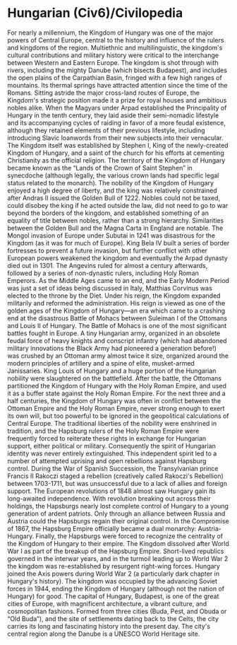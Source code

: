 # Hungarian (Civ6)/Civilopedia

For nearly a millennium, the Kingdom of Hungary was one of the major powers of Central Europe, central to the history and influence of the rulers and kingdoms of the region. Multiethnic and multilinguistic, the kingdom's cultural contributions and military history were critical to the interchange between Western and Eastern Europe. The kingdom is shot through with rivers, including the mighty Danube (which bisects Budapest), and includes the open plains of the Carpathian Basin, fringed with a few high ranges of mountains. Its thermal springs have attracted attention since the time of the Romans. Sitting astride the major cross-land routes of Europe, the Kingdom's strategic position made it a prize for royal houses and ambitious nobles alike.
When the Magyars under Arpad established the Principality of Hungary in the tenth century, they laid aside their semi-nomadic lifestyle and its accompanying cycles of raiding in favor of a more feudal existence, although they retained elements of their previous lifestyle, including introducing Slavic loanwords from their new subjects into their vernacular. The Kingdom itself was established by Stephen I, King of the newly-created Kingdom of Hungary, and a saint of the church for his efforts at cementing Christianity as the official religion. The territory of the Kingdom of Hungary became known as the “Lands of the Crown of Saint Stephen” in synecdoche (although legally, the various crown lands had specific legal status related to the monarch).
The nobility of the Kingdom of Hungary enjoyed a high degree of liberty, and the king was relatively constrained after Andras II issued the Golden Bull of 1222. Nobles could not be taxed, could disobey the king if he acted outside the law, did not need to go to war beyond the borders of the kingdom, and established something of an equality of title between nobles, rather than a strong hierarchy. Similarities between the Golden Bull and the Magna Carta in England are notable.
The Mongol invasion of Europe under Subutai in 1241 was disastrous for the Kingdom (as it was for much of Europe). King Bela IV built a series of border fortresses to prevent a future invasion, but further conflict with other European powers weakened the kingdom and eventually the Arpad dynasty died out in 1301. The Angevins ruled for almost a century afterwards, followed by a series of non-dynastic rulers, including Holy Roman Emperors.
As the Middle Ages came to an end, and the Early Modern Period was just a set of ideas being discussed in Italy, Matthias Corvinus was elected to the throne by the Diet. Under his reign, the Kingdom expanded militarily and reformed the administration. His reign is viewed as one of the golden ages of the Kingdom of Hungary—an era which came to a crashing end at the disastrous Battle of Mohacs between Suleiman I of the Ottomans and Louis II of Hungary.
The Battle of Mohacs is one of the most significant battles fought in Europe. A tiny Hungarian army, organized in an obsolete feudal force of heavy knights and conscript infantry (which had abandoned military innovations the Black Army had pioneered a generation before!) was crushed by an Ottoman army almost twice it size, organized around the modern principles of artillery and a spine of elite, musket-armed Janissaries. King Louis of Hungary and a huge portion of the Hungarian nobility were slaughtered on the battlefield. After the battle, the Ottomans partitioned the Kingdom of Hungary with the Holy Roman Empire, and used it as a buffer state against the Holy Roman Empire.
For the next three and a half centuries, the Kingdom of Hungary was often in conflict between the Ottoman Empire and the Holy Roman Empire, never strong enough to exert its own will, but too powerful to be ignored in the geopolitical calculations of Central Europe. The traditional liberties of the nobility were enshrined in tradition, and the Hapsburg rulers of the Holy Roman Empire were frequently forced to reiterate these rights in exchange for Hungarian support, either political or military. Consequently the spirit of Hungarian identity was never entirely extinguished.
This independent spirit led to a number of attempted uprising and open rebellions against Hapsburg control. During the War of Spanish Succession, the Transylvanian prince Francis II Rakoczi staged a rebellion (creatively called Rakoczi's Rebellion) between 1703-1711, but was unsuccessful due to a lack of allies and foreign support. The European revolutions of 1848 almost saw Hungary gain its long-awaited independence. With revolution breaking out across their holdings, the Hapsburgs nearly lost complete control of Hungary to a young generation of ardent patriots. Only through an alliance between Russia and Austria could the Hapsburgs regain their original control. In the Compromise of 1867, the Hapsburg Empire officially became a dual monarchy: Austria-Hungary. Finally, the Hapsburgs were forced to recognize the centrality of the Kingdom of Hungary to their empire.
The Kingdom dissolved after World War I as part of the breakup of the Hapsburg Empire. Short-lived republics governed in the interwar years, and in the turmoil leading up to World War 2 the kingdom was re-established by resurgent right-wing forces. Hungary joined the Axis powers during World War 2 (a particularly dark chapter in Hungary's history). The kingdom was occupied by the advancing Soviet forces in 1944, ending the Kingdom of Hungary (although not the nation of Hungary) for good.
The capital of Hungary, Budapest, is one of the great cities of Europe, with magnificent architecture, a vibrant culture, and cosmopolitan fashions. Formed from three cities (Buda, Pest, and Obuda or “Old Buda”), and the site of settlements dating back to the Celts, the city carries its long and fascinating history into the present day. The city's central region along the Danube is a UNESCO World Heritage site.